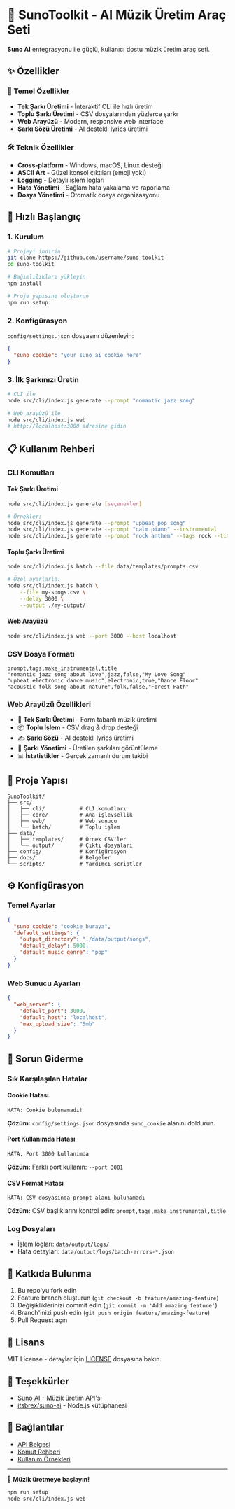 # 🎵 SunoToolkit - AI Müzik Üretim Araç Seti

**Suno AI** entegrasyonu ile güçlü, kullanıcı dostu müzik üretim araç seti.

## ✨ Özellikler

### 🎯 Temel Özellikler

- **Tek Şarkı Üretimi** - İnteraktif CLI ile hızlı üretim
- **Toplu Şarkı Üretimi** - CSV dosyalarından yüzlerce şarkı
- **Web Arayüzü** - Modern, responsive web interface
- **Şarkı Sözü Üretimi** - AI destekli lyrics üretimi

### 🛠️ Teknik Özellikler

- **Cross-platform** - Windows, macOS, Linux desteği
- **ASCII Art** - Güzel konsol çıktıları (emoji yok!)
- **Logging** - Detaylı işlem logları
- **Hata Yönetimi** - Sağlam hata yakalama ve raporlama
- **Dosya Yönetimi** - Otomatik dosya organizasyonu

## 🚀 Hızlı Başlangıç

### 1. Kurulum

```bash
# Projeyi indirin
git clone https://github.com/username/suno-toolkit
cd suno-toolkit

# Bağımlılıkları yükleyin
npm install

# Proje yapısını oluşturun
npm run setup
```

### 2. Konfigürasyon

`config/settings.json` dosyasını düzenleyin:

```json
{
  "suno_cookie": "your_suno_ai_cookie_here"
}
```

### 3. İlk Şarkınızı Üretin

```bash
# CLI ile
node src/cli/index.js generate --prompt "romantic jazz song"

# Web arayüzü ile
node src/cli/index.js web
# http://localhost:3000 adresine gidin
```

## 📋 Kullanım Rehberi

### CLI Komutları

#### Tek Şarkı Üretimi

```bash
node src/cli/index.js generate [seçenekler]

# Örnekler:
node src/cli/index.js generate --prompt "upbeat pop song"
node src/cli/index.js generate --prompt "calm piano" --instrumental
node src/cli/index.js generate --prompt "rock anthem" --tags rock --title "Freedom"
```

#### Toplu Şarkı Üretimi

```bash
node src/cli/index.js batch --file data/templates/prompts.csv

# Özel ayarlarla:
node src/cli/index.js batch \
    --file my-songs.csv \
    --delay 3000 \
    --output ./my-output/
```

#### Web Arayüzü

```bash
node src/cli/index.js web --port 3000 --host localhost
```

### CSV Dosya Formatı

```csv
prompt,tags,make_instrumental,title
"romantic jazz song about love",jazz,false,"My Love Song"
"upbeat electronic dance music",electronic,true,"Dance Floor"
"acoustic folk song about nature",folk,false,"Forest Path"
```

### Web Arayüzü Özellikleri

- 🎵 **Tek Şarkı Üretimi** - Form tabanlı müzik üretimi
- 📦 **Toplu İşlem** - CSV drag & drop desteği
- ✍️ **Şarkı Sözü** - AI destekli lyrics üretimi
- 📁 **Şarkı Yönetimi** - Üretilen şarkıları görüntüleme
- 📊 **İstatistikler** - Gerçek zamanlı durum takibi

## 📁 Proje Yapısı

```
SunoToolkit/
├── src/
│   ├── cli/           # CLI komutları
│   ├── core/          # Ana işlevsellik
│   ├── web/           # Web sunucu
│   └── batch/         # Toplu işlem
├── data/
│   ├── templates/     # Örnek CSV'ler
│   └── output/        # Çıktı dosyaları
├── config/            # Konfigürasyon
├── docs/              # Belgeler
└── scripts/           # Yardımcı scriptler
```

## ⚙️ Konfigürasyon

### Temel Ayarlar

```json
{
  "suno_cookie": "cookie_buraya",
  "default_settings": {
    "output_directory": "./data/output/songs",
    "default_delay": 5000,
    "default_music_genre": "pop"
  }
}
```

### Web Sunucu Ayarları

```json
{
  "web_server": {
    "default_port": 3000,
    "default_host": "localhost",
    "max_upload_size": "5mb"
  }
}
```

## 🐛 Sorun Giderme

### Sık Karşılaşılan Hatalar

#### Cookie Hatası

```
HATA: Cookie bulunamadı!
```

**Çözüm:** `config/settings.json` dosyasında `suno_cookie` alanını doldurun.

#### Port Kullanımda Hatası

```
HATA: Port 3000 kullanımda
```

**Çözüm:** Farklı port kullanın: `--port 3001`

#### CSV Format Hatası

```
HATA: CSV dosyasında prompt alanı bulunamadı
```

**Çözüm:** CSV başlıklarını kontrol edin: `prompt,tags,make_instrumental,title`

### Log Dosyaları

- İşlem logları: `data/output/logs/`
- Hata detayları: `data/output/logs/batch-errors-*.json`

## 🤝 Katkıda Bulunma

1. Bu repo'yu fork edin
2. Feature branch oluşturun (`git checkout -b feature/amazing-feature`)
3. Değişikliklerinizi commit edin (`git commit -m 'Add amazing feature'`)
4. Branch'inizi push edin (`git push origin feature/amazing-feature`)
5. Pull Request açın

## 📄 Lisans

MIT License - detaylar için [LICENSE](LICENSE) dosyasına bakın.

## 🙏 Teşekkürler

- [Suno AI](https://suno.ai) - Müzik üretim API'si
- [itsbrex/suno-ai](https://github.com/itsbrex/suno-ai) - Node.js kütüphanesi

## 🔗 Bağlantılar

- [API Belgesi](docs/API.md)
- [Komut Rehberi](docs/COMMANDS.md)
- [Kullanım Örnekleri](docs/EXAMPLES.md)

---

**🎵 Müzik üretmeye başlayın!**

```bash
npm run setup
node src/cli/index.js web
```
